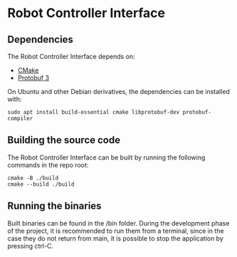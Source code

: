 Robot Controller Interface
=======================



Dependencies
-----------------------

The Robot Controller Interface depends on:

- [CMake](https://cmake.org/)
- [Protobuf 3](https://protobuf.dev/)

On Ubuntu and other Debian derivatives, the dependencies can be installed with:

```
sudo apt install build-essential cmake libprotobuf-dev protobuf-compiler
```

Building the source code
-----------------------

The Robot Controller Interface can be built by running the following commands in the repo root:

```
cmake -B ./build
cmake --build ./build
```

Running the binaries
-----------------------

Built binaries can be found in the /bin folder. During the development phase of the project, it is recommended to run them from a terminal, since in the case they do not return from main, it is possible to stop the application by pressing ctrl-C.

